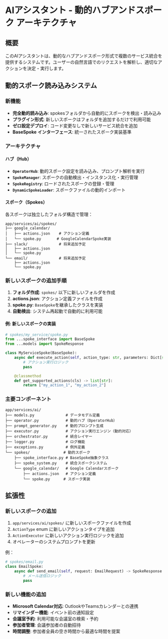 # AIアシスタント - 動的ハブアンドスポーク アーキテクチャ

## 概要

このAIアシスタントは、動的なハブアンドスポーク形式で複数のサービス統合を提供するシステムです。ユーザーの自然言語でのリクエストを解析し、適切なアクションを決定・実行します。

## 動的スポーク読み込みシステム

### 新機能
- **完全動的読み込み**: spokesフォルダから自動的にスポークを検出・読み込み
- **プラグイン形式**: 新しいスポークはフォルダを追加するだけで利用可能
- **ゼロ設定デプロイ**: コード変更なしで新しいサービス統合を追加
- **BaseSpoke インターフェース**: 統一されたスポーク実装基準

### アーキテクチャ

#### ハブ（Hub）
- **`OperatorHub`**: 動的スポーク設定を読み込み、プロンプト解析を実行
- **`SpokeManager`**: スポークの自動検出・インスタンス化・実行管理
- **`SpokeRegistry`**: ロードされたスポークの登録・管理
- **`DynamicSpokeLoader`**: スポークファイルの動的インポート

#### スポーク（Spokes）
各スポークは独立したフォルダ構造で管理：

```
app/services/ai/spokes/
├── google_calendar/
│   ├── actions.json    # アクション定義
│   └── spoke.py       # GoogleCalendarSpoke実装
├── slack/              # 将来追加予定
│   ├── actions.json
│   └── spoke.py
└── email/              # 将来追加予定
    ├── actions.json
    └── spoke.py
```

### 新しいスポークの追加手順

1. **フォルダ作成**: `spokes/` 以下に新しいフォルダを作成
2. **actions.json**: アクション定義ファイルを作成
3. **spoke.py**: `BaseSpoke`を継承したクラスを実装
4. **自動検出**: システム再起動で自動的に利用可能

#### 例: 新しいスポークの実装

```python
# spokes/my_service/spoke.py
from ...spoke_interface import BaseSpoke
from ...models import SpokeResponse

class MyServiceSpoke(BaseSpoke):
    async def execute_action(self, action_type: str, parameters: Dict[str, Any]) -> SpokeResponse:
        # アクション実行ロジック
        pass

    @classmethod
    def get_supported_actions(cls) -> list[str]:
        return ["my_action_1", "my_action_2"]
```

### 主要コンポーネント

```
app/services/ai/
├── models.py              # データモデル定義
├── operator.py            # 動的ハブ（OperatorHub）
├── prompt_generator.py    # 動的プロンプト生成
├── executor.py            # アクション実行エンジン（動的対応）
├── orchestrator.py        # 統合レイヤー
├── logger.py              # ログ機能
├── exceptions.py          # 例外定義
└── spokes/               # 動的スポーク
    ├── spoke_interface.py # BaseSpoke抽象クラス
    ├── spoke_system.py    # 統合スポークシステム
    └── google_calendar/   # Google Calendarスポーク
        ├── actions.json   # アクション定義
        └── spoke.py      # スポーク実装
```

## 拡張性

### 新しいスポークの追加

1. `app/services/ai/spokes/` に新しいスポークファイルを作成
2. `ActionType` enum に新しいアクションタイプを追加
3. `ActionExecutor` に新しいアクション実行ロジックを追加
4. オペレーターのシステムプロンプトを更新

例：
```python
# spokes/email.py
class EmailSpoke:
    async def send_email(self, request: EmailRequest) -> SpokeResponse:
        # メール送信ロジック
        pass
```

### 新しい機能の追加

- **Microsoft Calendar対応**: OutlookやTeamsカレンダーとの連携
- **リマインダー機能**: イベント前の通知設定
- **会議室予約**: 利用可能な会議室の検索・予約
- **参加者管理**: 会議参加者の自動招待
- **時間調整**: 参加者全員の空き時間から最適な時間を提案
